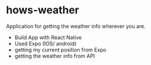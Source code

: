 # hows-weather
Application for getting the weather info wherever you are.

- Build App with React Native
- Used Expo (IOS/ android)
- getting my current position from Expo
- getting the weather info from API 



